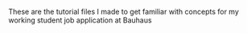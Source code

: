 These are the tutorial files I made to get familiar with concepts for my working student job application at Bauhaus
